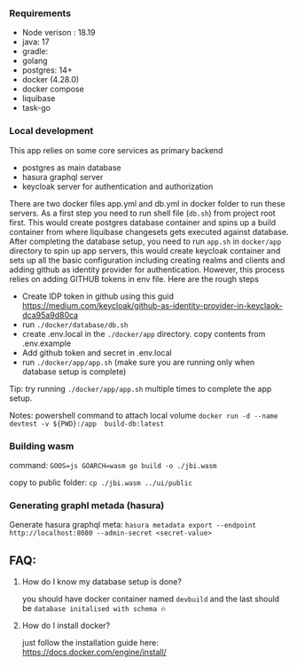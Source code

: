 ### Requirements
- Node verison : 18.19
- java: 17
- gradle:
- golang
- postgres: 14+
- docker (4.28.0)
- docker compose
- liquibase
- task-go

### Local development
This app relies on some core services as primary backend
- postgres as main database
- hasura graphql server
- keycloak server for authentication and authorization

There are two docker files app.yml and db.yml in docker folder to run these servers.
As a first step you need to run shell file (`db.sh`) from project root first. This would create postgres database container and spins up a build container from where liquibase changesets gets executed against database. After completing the database setup, you need to run `app.sh` in `docker/app` directory to spin up app servers, this would create keycloak container and sets up all the basic configuration including creating realms and clients and adding github as identity provider for authentication. However, this process relies on adding GITHUB tokens in env file. Here are the rough steps

- Create IDP token in github using this guid  https://medium.com/keycloak/github-as-identity-provider-in-keyclaok-dca95a9d80ca
- run `./docker/database/db.sh`
- create .env.local in the `./docker/app` directory. copy contents from .env.example
- Add github token and secret in .env.local
- run `./docker/app/app.sh` (make sure you are running only when database setup is complete)

Tip: try running `./docker/app/app.sh` multiple times to complete the app setup.

Notes:
powershell command to attach local volume `docker run -d --name devtest -v ${PWD}:/app  build-db:latest`

### Building wasm
command: `GOOS=js GOARCH=wasm go build -o ./jbi.wasm`

copy to public folder: `cp ./jbi.wasm ../ui/public`

### Generating graphl metada (hasura)
Generate hasura graphql meta: `hasura metadata export --endpoint http://localhost:8080 --admin-secret <secret-value>`

## FAQ:
1. How do I know my database setup is done?

    you should have docker container named `devbuild` and the last should be `database initalised with schema 🔥`

2. How do I install docker?

    just follow the installation guide here: https://docs.docker.com/engine/install/
